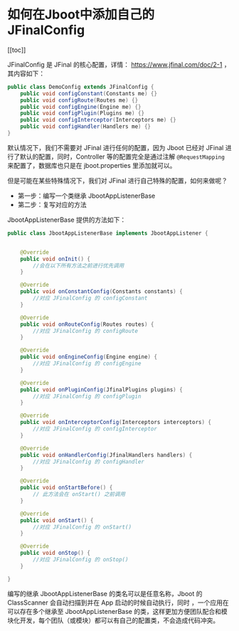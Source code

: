 # 如何在Jboot中添加自己的 JFinalConfig

[[toc]]

JFinalConfig 是 JFinal 的核心配置，详情： https://www.jfinal.com/doc/2-1 ，其内容如下：

```java
public class DemoConfig extends JFinalConfig {
    public void configConstant(Constants me) {}
    public void configRoute(Routes me) {}
    public void configEngine(Engine me) {}
    public void configPlugin(Plugins me) {}
    public void configInterceptor(Interceptors me) {}
    public void configHandler(Handlers me) {}
}
```

默认情况下，我们不需要对 JFinal 进行任何的配置，因为 Jboot 已经对 JFinal 进行了默认的配置，同时，Controller 等的配置完全是通过注解
`@RequestMapping` 来配置了，数据库也只是在 jboot.properties 里添加就可以。


但是可能在某些特殊情况下，我们对 JFinal 进行自己特殊的配置，如何来做呢？

- 第一步：编写一个类继承 JbootAppListenerBase 
- 第二步：复写对应的方法


JbootAppListenerBase 提供的方法如下：

```java
public class JbootAppListenerBase implements JbootAppListener {


    @Override
    public void onInit() { 
        //会在以下所有方法之前进行优先调用
    }

    @Override
    public void onConstantConfig(Constants constants) { 
        //对应 JFinalConfig 的 configConstant
    }

    @Override
    public void onRouteConfig(Routes routes) {
        //对应 JFinalConfig 的 configRoute
    }

    @Override
    public void onEngineConfig(Engine engine) {
        //对应 JFinalConfig 的 configEngine
    }

    @Override
    public void onPluginConfig(JfinalPlugins plugins) {
        //对应 JFinalConfig 的 configPlugin
    }

    @Override
    public void onInterceptorConfig(Interceptors interceptors) {
        //对应 JFinalConfig 的 configInterceptor
    }

    @Override
    public void onHandlerConfig(JfinalHandlers handlers) {
        //对应 JFinalConfig 的 configHandler
    }

    @Override
    public void onStartBefore() {
        // 此方法会在 onStart() 之前调用
    }

    @Override
    public void onStart() {
        //对应 JFinalConfig 的 onStart()
    }

    @Override
    public void onStop() {
        //对应 JFinalConfig 的 onStop()
    }

}
```

编写的继承 JbootAppListenerBase 的类名可以是任意名称，Jboot 的 ClassScanner 会自动扫描到并在 App 启动的时候自动执行，同时 ，一个应用在可以存在多个继承至 JbootAppListenerBase 的类，这样更加方便团队配合和模块化开发，每个团队（或模块）都可以有自己的配置类，不会造成代码冲突。